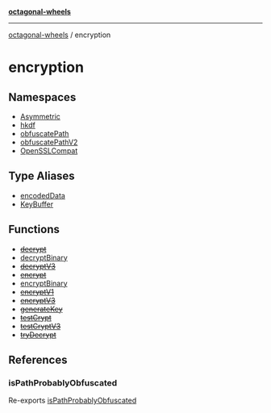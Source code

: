 [**octagonal-wheels**](../README.md)

***

[octagonal-wheels](../modules.md) / encryption

# encryption

## Namespaces

- [Asymmetric](Asymmetric/README.md)
- [hkdf](hkdf/README.md)
- [obfuscatePath](obfuscatePath/README.md)
- [obfuscatePathV2](obfuscatePathV2/README.md)
- [OpenSSLCompat](OpenSSLCompat/README.md)

## Type Aliases

- [encodedData](encodedData/README.md)
- [KeyBuffer](KeyBuffer/README.md)

## Functions

- [~~decrypt~~](decrypt/README.md)
- [decryptBinary](decryptBinary/README.md)
- [~~decryptV3~~](decryptV3/README.md)
- [~~encrypt~~](encrypt/README.md)
- [encryptBinary](encryptBinary/README.md)
- [~~encryptV1~~](encryptV1/README.md)
- [~~encryptV3~~](encryptV3/README.md)
- [~~generateKey~~](generateKey/README.md)
- [~~testCrypt~~](testCrypt/README.md)
- [~~testCryptV3~~](testCryptV3/README.md)
- [~~tryDecrypt~~](tryDecrypt/README.md)

## References

### isPathProbablyObfuscated

Re-exports [isPathProbablyObfuscated](obfuscatePath/isPathProbablyObfuscated/README.md)
